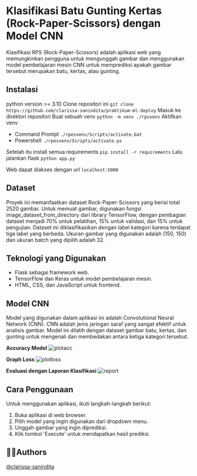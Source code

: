 # Klasifikasi Batu Gunting Kertas (Rock-Paper-Scissors) dengan Model CNN

Klasifikasi RPS (Rock-Paper-Scissors) adalah aplikasi web yang memungkinkan pengguna untuk mengunggah gambar dan menggunakan model pembelajaran mesin CNN untuk memprediksi apakah gambar tersebut merupakan batu, kertas, atau gunting.

## Instalasi
python version >= 3.10
Clone repositori ini
```git clone https://github.com/clarissa-sanindita/praktikum-ml-deploy```
Masuk ke direktori repositori
Buat sebuah venv
```python -m venv ./rpsvenv```
Aktifkan venv
- Command Prompt
```./rpesvenv/Scripts/activate.bat```
- Powershell
```./rpesvenv/Scripts/activate.ps```

Setelah itu install semua requirements
```pip install -r requirements```
Lalu jalankan flask
```python app.py```

Web dapat diakses dengan url ```localhost:5000```

## Dataset

Proyek ini memanfaatkan dataset Rock-Paper-Scissors yang berisi total 2520 gambar. Untuk memuat gambar, digunakan fungsi image_dataset_from_directory dari library TensorFlow, dengan pembagian dataset menjadi 70% untuk pelatihan, 15% untuk validasi, dan 15% untuk pengujian. Dataset ini diklasifikasikan dengan label kategori karena terdapat tiga label yang berbeda. Ukuran gambar yang digunakan adalah (150, 150) dan ukuran batch yang dipilih adalah 32.


## Teknologi yang Digunakan

- Flask sebagai framework web.
- TensorFlow dan Keras untuk model pembelajaran mesin.
- HTML, CSS, dan JavaScript untuk frontend.


## Model CNN

Model yang digunakan dalam aplikasi ini adalah Convolutional Neural Network (CNN). CNN adalah jenis jaringan saraf yang sangat efektif untuk analisis gambar. Model ini dilatih dengan dataset gambar batu, kertas, dan gunting untuk mengenali dan membedakan antara ketiga kategori tersebut.

**Accuracy Model**
![plotacc](https://github.com/clarissa-sanindita/praktikum-ml-deploy/assets/71714506/7671dd79-b79c-441b-a139-50f24d79b169)

**Graph Loss**
![plotloss](https://github.com/clarissa-sanindita/praktikum-ml-deploy/assets/71714506/1e32db8a-7440-4b77-8f1f-0c1a6e256733)

**Evaluasi dengan Laporan Klasifikasi**
![report](https://github.com/clarissa-sanindita/praktikum-ml-deploy/assets/71714506/d5dd8b71-2d69-4199-845a-e4858643ec77)

## Cara Penggunaan

Untuk menggunakan aplikasi, ikuti langkah-langkah berikut:

1. Buka aplikasi di web browser.
2. Pilih model yang ingin digunakan dari dropdown menu.
3. Unggah gambar yang ingin diprediksi.
4. Klik tombol 'Execute' untuk mendapatkan hasil prediksi.

## 👩‍💻Authors
[@clarissa-sanindita](https://www.github.com/clarissa-sanindita)
